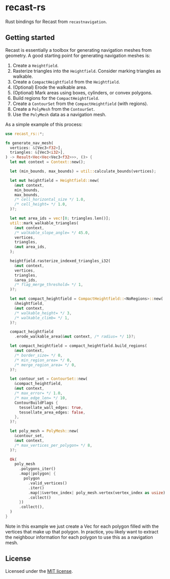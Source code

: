# recast-rs

Rust bindings for Recast from `recastnavigation`.

## Getting started

Recast is essentially a toolbox for generating navigation meshes from geometry.
A good starting point for generating navigation meshes is:

1. Create a `Heightfield`.
2. Rasterize triangles into the `Heightfield`. Consider marking triangles as
   walkable.
3. Create a `CompactHeightfield` from the `Heightfield`.
4. (Optional) Erode the walkable area.
5. (Optional) Mark areas using boxes, cylinders, or convex polygons.
6. Build regions for the `CompactHeightfield`.
7. Create a `ContourSet` from the `CompactHeightfield` (with regions).
8. Create a `PolyMesh` from the `ContourSet`.
9. Use the `PolyMesh` data as a navigation mesh.

As a simple example of this process:

```Rust
use recast_rs::*;

fn generate_nav_mesh(
  vertices: &[Vec3<f32>],
  triangles: &[Vec3<i32>],
) -> Result<Vec<Vec<Vec3<f32>>>, ()> {
  let mut context = Context::new();

  let (min_bounds, max_bounds) = util::calculate_bounds(vertices);

  let mut heightfield = Heightfield::new(
    &mut context,
    min_bounds,
    max_bounds,
    /* cell_horizontal_size */ 1.0,
    /* cell_height= */ 1.0,
  )?;

  let mut area_ids = vec![0; triangles.len()];
  util::mark_walkable_triangles(
    &mut context,
    /* walkable_slope_angle= */ 45.0,
    vertices,
    triangles,
    &mut area_ids,
  );

  heightfield.rasterize_indexed_triangles_i32(
    &mut context,
    vertices,
    triangles,
    &area_ids,
    /* flag_merge_threshold= */ 1,
  )?;

  let mut compact_heightfield = CompactHeightfield::<NoRegions>::new(
    &heightfield,
    &mut context,
    /* walkable_height= */ 3,
    /* walkable_climb= */ 1,
  )?;

  compact_heightfield
    .erode_walkable_area(&mut context, /* radius= */ 1)?;

  let compact_heightfield = compact_heightfield.build_regions(
    &mut context,
    /* border_size= */ 0,
    /* min_region_area= */ 0,
    /* merge_region_area= */ 0,
  )?;

  let contour_set = ContourSet::new(
    &compact_heightfield,
    &mut context,
    /* max_error= */ 1.0,
    /* max_edge_len= */ 10,
    ContourBuildFlags {
      tessellate_wall_edges: true,
      tessellate_area_edges: false,
    },
  )?;

  let poly_mesh = PolyMesh::new(
    &contour_set,
    &mut context,
    /* max_vertices_per_polygon= */ 8,
  )?;

  Ok(
    poly_mesh
      .polygons_iter()
      .map(|polygon| {
        polygon
          .valid_vertices()
          .iter()
          .map(|&vertex_index| poly_mesh.vertex(vertex_index as usize).as_f32())
          .collect()
      })
      .collect(),
  )
}
```

Note in this example we just create a Vec for each polygon filled with the
vertices that make up that polygon. In practice, you likely want to extract the
neighbour information for each polygon to use this as a navigation mesh.

## License

Licensed under the [MIT license](LICENSE).

